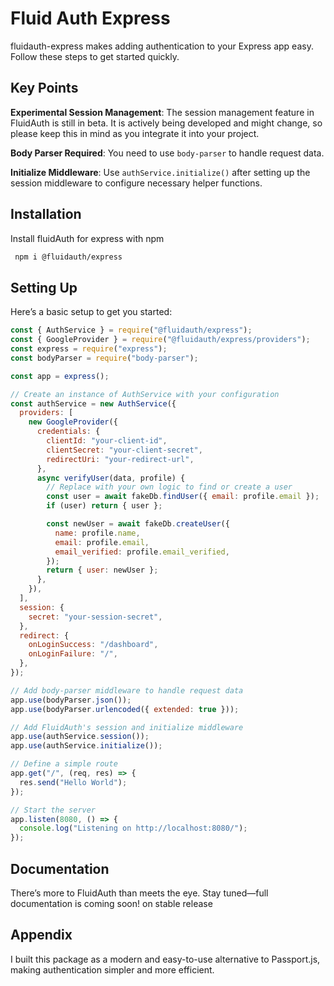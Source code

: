 
# Fluid Auth Express

fluidauth-express makes adding authentication to your Express app easy. Follow these steps to get started quickly.


## Key Points

**Experimental Session Management**: The session management feature in FluidAuth is still in beta. It is actively being developed and might change, so please keep this in mind as you integrate it into your project.

**Body Parser Required**: You need to use `body-parser` to handle request data.

**Initialize Middleware**: Use `authService.initialize()` after setting up the session middleware to configure necessary helper functions.
## Installation

Install fluidAuth for express with npm

```bash
 npm i @fluidauth/express
```
    
## Setting Up

Here’s a basic setup to get you started:
```js
const { AuthService } = require("@fluidauth/express");
const { GoogleProvider } = require("@fluidauth/express/providers");
const express = require("express");
const bodyParser = require("body-parser");

const app = express();

// Create an instance of AuthService with your configuration
const authService = new AuthService({
  providers: [
    new GoogleProvider({
      credentials: {
        clientId: "your-client-id",
        clientSecret: "your-client-secret",
        redirectUri: "your-redirect-url",
      },
      async verifyUser(data, profile) {
        // Replace with your own logic to find or create a user
        const user = await fakeDb.findUser({ email: profile.email });
        if (user) return { user };

        const newUser = await fakeDb.createUser({
          name: profile.name,
          email: profile.email,
          email_verified: profile.email_verified,
        });
        return { user: newUser };
      },
    }),
  ],
  session: {
    secret: "your-session-secret",
  },
  redirect: {
    onLoginSuccess: "/dashboard",
    onLoginFailure: "/",
  },
});

// Add body-parser middleware to handle request data
app.use(bodyParser.json());
app.use(bodyParser.urlencoded({ extended: true }));

// Add FluidAuth's session and initialize middleware
app.use(authService.session());
app.use(authService.initialize());

// Define a simple route
app.get("/", (req, res) => {
  res.send("Hello World");
});

// Start the server
app.listen(8080, () => {
  console.log("Listening on http://localhost:8080/");
});
```


## Documentation

There’s more to FluidAuth than meets the eye. Stay tuned—full documentation is coming soon! on stable release


## Appendix

 I built this package as a modern and easy-to-use alternative to Passport.js, making authentication simpler and more efficient.